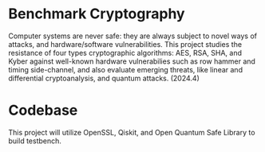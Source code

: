 # Benchmark Cryptography
Computer systems are never safe: they are always subject to novel ways of attacks, and hardware/software vulnerabilities. This project studies
the resistance of four types cryptographic algorithms: AES, RSA, SHA, and Kyber against well-known hardware vulnerabilies such as row hammer 
and timing side-channel, and also evaluate emerging threats, like linear and differential cryptoanalysis, and quantum attacks. (2024.4)

# Codebase
This project will utilize OpenSSL, Qiskit, and Open Quantum Safe Library to build testbench.
